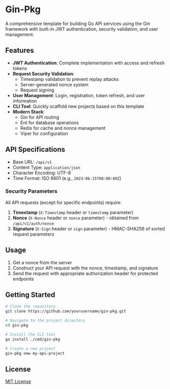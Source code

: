 # Gin-Pkg

A comprehensive template for building Go API services using the Gin framework with built-in JWT authentication, security validation, and user management.

## Features

- **JWT Authentication**: Complete implementation with access and refresh tokens
- **Request Security Validation**:
  - Timestamp validation to prevent replay attacks
  - Server-generated nonce system
  - Request signing
- **User Management**: Login, registration, token refresh, and user information
- **CLI Tool**: Quickly scaffold new projects based on this template
- **Modern Stack**:
  - Gin for API routing
  - Ent for database operations
  - Redis for cache and nonce management
  - Viper for configuration

## API Specifications

- Base URL: `/api/v1`
- Content Type: `application/json`
- Character Encoding: UTF-8
- Time Format: ISO 8601 (e.g., `2023-06-15T08:00:00Z`)

### Security Parameters

All API requests (except for specific endpoints) require:

1. **Timestamp** (`X-Timestamp` header or `timestamp` parameter)
2. **Nonce** (`X-Nonce` header or `nonce` parameter) - obtained from `/api/v1/auth/nonce`
3. **Signature** (`X-Sign` header or `sign` parameter) - HMAC-SHA256 of sorted request parameters

## Usage

1. Get a nonce from the server
2. Construct your API request with the nonce, timestamp, and signature
3. Send the request with appropriate authorization header for protected endpoints

## Getting Started

```bash
# Clone the repository
git clone https://github.com/yourusername/gin-pkg.git

# Navigate to the project directory
cd gin-pkg

# Install the CLI tool
go install ./cmd/gin-pkg

# Create a new project
gin-pkg new my-api-project
```

## License

[MIT License](LICENSE) 